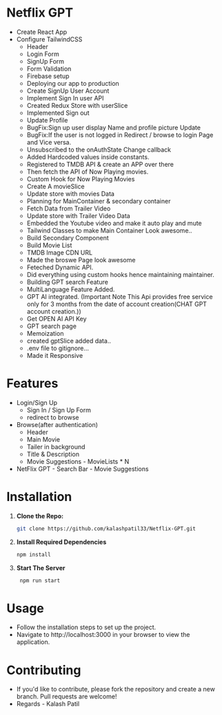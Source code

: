 # Netflix GPT

- Create React App
- Configure TailwindCSS
  - Header
  - Login Form
  - SignUp Form
  - Form Validation
  - Firebase setup
  - Deploying our app to production
  - Create SignUp User Account
  - Implement Sign In user API
  - Created Redux Store with userSlice
  - Implemented Sign out
  - Update Profile
  - BugFix:Sign up user display Name and profile picture Update
  - BugFix:If the user is not logged in Redirect / browse to login Page and Vice versa.
  - Unsubscribed to the onAuthState Change callback
  - Added Hardcoded values inside constants.
  - Registered to TMDB API & create an APP over there
  - Then fetch the API of Now Playing movies.
  - Custom Hook for Now Playing Movies
  - Create A movieSlice
  - Update store with movies Data
  - Planning for MainContainer & secondary container
  - Fetch Data from Trailer Video
  - Update store with Trailer Video Data
  - Embedded the Youtube video and make it auto play and mute
  - Tailwind Classes to make Main Container Look awesome..
  - Build Secondary Component
  - Build Movie List
  - TMDB Image CDN URL
  - Made the broswe Page look awesome
  - Feteched Dynamic API.
  - Did everything using custom hooks hence maintaining maintainer.
  - Building GPT search Feature
  - MultiLanguage Feature Added.
  - GPT AI integrated. (Important Note This Api provides free service only for 3 months from the date of account creation(CHAT GPT account creation.))
  - Get OPEN AI API Key
  - GPT search page
  - Memoization
  - created gptSlice added data..
  - .env file to gitignore...
  - Made it Responsive

# Features

- Login/Sign Up
  - Sign In / Sign Up Form
  - redirect to browse
- Browse(after authentication)
  - Header
  - Main Movie
  - Tailer in background
  - Title & Description
  - Movie Suggestions - MovieLists \* N
- NetFlix GPT - Search Bar - Movie Suggestions

# Installation

1. **Clone the Repo:**
   ```sh
   git clone https://github.com/kalashpatil33/Netflix-GPT.git
   ```
2. **Install Required Dependencies**
   ```sh
   npm install
   ```

3. **Start The Server**
   ```sh
    npm run start
   ```

# Usage

  - Follow the installation steps to set up the project.
  - Navigate to http://localhost:3000 in your browser to view the application.

# Contributing
  - If you'd like to contribute, please fork the repository and create a new branch. Pull requests are welcome!
  - Regards - Kalash Patil 
